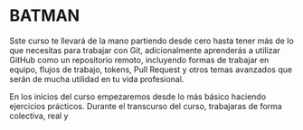 # BATMAN
Sste curso te llevará de la mano partiendo desde cero hasta tener más de lo que necesitas para trabajar con Git, adicionalmente aprenderás a utilizar GitHub como un repositorio remoto, incluyendo formas de trabajar en equipo, flujos de trabajo, tokens, Pull Request y otros temas avanzados que serán de mucha utilidad en tu vida profesional.

En los inicios del curso empezaremos desde lo más básico haciendo ejercicios prácticos. Durante el transcurso del curso, trabajaras de forma colectiva, real y
